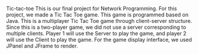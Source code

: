 Tic-tac-toe
This is our final project for Network Programming. For this project, we made a Tic Tac Toe game. This game is programmed based on Java. This is a multiplayer Tic Tac Toe game through client-server structure.  Since this is a two-player game, we did not use a server corresponding to multiple clients. Player 1 will use the Server to play the game, and player 2 will use the Client to play the game. For the game display interface, we used JPanel and JFrame to render.
